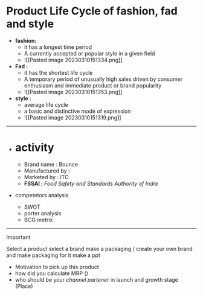 
# Product Life Cycle of fashion, fad and style
- **fashion:**
	- it has a longest time period 
	- A currently accepted or popular style in a given field
	- ![[Pasted image 20230310151334.png]]
- **Fad :**
	- it has the shortest life cycle
	- A temporary period of unusually high sales driven by consumer enthusiasm and immediate product or brand popularity
	- ![[Pasted image 20230310151353.png]]
- **style :**
	- average life cycle
	- a basic and distinctive mode of expression
	- ![[Pasted image 20230310151319.png]]

---

- # activity 
	- Brand name : Bounce
	- Manufactured by : 
	- Marketed by : ITC
	- **FSSAI :** *Food Safety and Standards Authority of India*


- competetors analysis
	- SWOT
	- porter analysis
	- BCG metrix

---

>[!important]
>Select a product
>select a brand
>make a packaging / create your own brand and make packaging for it
>make a ppt 
> -	Motivation to pick up this product 
> -	how did you calculate MRP ()
> -	who should be your *channel partener* in launch and growth stage (Place)	




